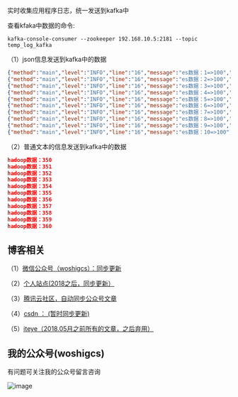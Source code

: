  实时收集应用程序日志，统一发送到kafka中

查看kfaka中数据的命令:

````
kafka-console-consumer --zookeeper 192.168.10.5:2181 --topic temp_log_kafka
````

（1）json信息发送到kafka中的数据
````json
{"method":"main","level":"INFO","line":"16","message":"es数据：1=>100","class":"test.SendTest","timestamp":"2017-02-07 16:52:41"}
{"method":"main","level":"INFO","line":"16","message":"es数据：2=>100","class":"test.SendTest","timestamp":"2017-02-07 16:52:41"}
{"method":"main","level":"INFO","line":"16","message":"es数据：3=>100","class":"test.SendTest","timestamp":"2017-02-07 16:52:41"}
{"method":"main","level":"INFO","line":"16","message":"es数据：4=>100","class":"test.SendTest","timestamp":"2017-02-07 16:52:42"}
{"method":"main","level":"INFO","line":"16","message":"es数据：5=>100","class":"test.SendTest","timestamp":"2017-02-07 16:52:42"}
{"method":"main","level":"INFO","line":"16","message":"es数据：6=>100","class":"test.SendTest","timestamp":"2017-02-07 16:52:42"}
{"method":"main","level":"INFO","line":"16","message":"es数据：7=>100","class":"test.SendTest","timestamp":"2017-02-07 16:52:42"}
{"method":"main","level":"INFO","line":"16","message":"es数据：8=>100","class":"test.SendTest","timestamp":"2017-02-07 16:52:42"}
{"method":"main","level":"INFO","line":"16","message":"es数据：9=>100","class":"test.SendTest","timestamp":"2017-02-07 16:52:42"}
{"method":"main","level":"INFO","line":"16","message":"es数据：10=>100","class":"test.SendTest","timestamp":"2017-02-07 16:52:42"}
````
（2）普通文本的信息发送到kafka中的数据
````json
hadoop数据：350
hadoop数据：351
hadoop数据：352
hadoop数据：353
hadoop数据：354
hadoop数据：355
hadoop数据：356
hadoop数据：357
hadoop数据：358
hadoop数据：359
hadoop数据：360
````

## 博客相关

（1）[微信公众号（woshigcs）：同步更新](https://github.com/qindongliang/answer_sheet_scan/blob/master/imgs/gcs.jpg)

（2）[个人站点(2018之后，同步更新）](http://8090nixi.com/) 

（3）[腾讯云社区，自动同步公众号文章](<http://qindongliang.iteye.com/>)

（4）[csdn ： (暂时同步更新)](https://blog.csdn.net/u010454030)

（5）[iteye（2018.05月之前所有的文章，之后弃用）](<http://qindongliang.iteye.com/>)  






## 我的公众号(woshigcs)

有问题可关注我的公众号留言咨询

![image](https://github.com/qindongliang/answer_sheet_scan/blob/master/imgs/gcs.jpg)
